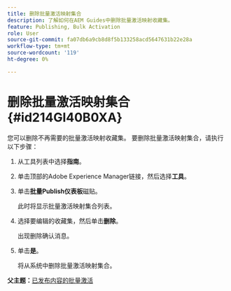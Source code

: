 ```yaml
---
title: 删除批量激活映射集合
description: 了解如何在AEM Guides中删除批量激活映射收藏集。
feature: Publishing, Bulk Activation
role: User
source-git-commit: fa07db6a9cb8d8f5b133258acd5647631b22e28a
workflow-type: tm+mt
source-wordcount: '119'
ht-degree: 0%

---
```


# 删除批量激活映射集合 {#id214GI40B0XA}

您可以删除不再需要的批量激活映射收藏集。 要删除批量激活映射集合，请执行以下步骤：

1. 从工具列表中选择&#x200B;**指南**。

1. 单击顶部的Adobe Experience Manager链接，然后选择&#x200B;**工具**。

1. 单击&#x200B;**批量Publish仪表板**&#x200B;磁贴。

   此时将显示批量激活映射集合列表。

1. 选择要编辑的收藏集，然后单击&#x200B;**删除**。

   出现删除确认消息。

1. 单击&#x200B;**是**。

   将从系统中删除批量激活映射集合。


**父主题：**[&#x200B;已发布内容的批量激活](conf-bulk-activation.md)
